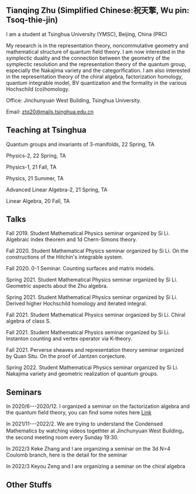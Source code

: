 ## Tianqing Zhu (Simplified Chinese:祝天擎, Wu pin: Tsoq-thie-jin)

I am a student at Tsinghua University (YMSC), Beijing, China (PRC)

My research is in the representation theory, noncommutative geometry and mathematical structure of quantum field theory. I am now interested in the symplectic duality and the connection between the geometry of the symplectic resolution and the representation theory of the quantum group, especially the Nakajima variety and the categorification. I am also interested in the representation theory of the chiral algebra, factorization homology, quantum integrable model, BV quantization and the formality in the various Hochschild (co)homology.

Office: Jinchunyuan West Building, Tsinghua University.

Email: ztq20@mails.tsinghua.edu.cn

## Teaching at Tsinghua 

Quantum groups and invariants of 3-manifolds, 22 Spring, TA

Physics-2, 22 Spring, TA

Physics-1, 21 Fall, TA

Physics, 21 Summer, TA

Advanced Linear Algebra-2, 21 Spring, TA

Linear Algebra, 20 Fall, TA

## Talks
Fall 2019. Student Mathematical Physics seminar organized by Si Li. Algebraic index theorem and 1d Chern-Simons theory.

Fall 2020. Student Mathematical Physics seminar organized by Si Li. On the constructions of the Hitchin's integrable system.

Fall 2020. 0-1 Seminar. Counting surfaces and matrix models.

Spring 2021. Student Mathematical Physics seminar organized by Si Li. Geometric aspects about the Zhu algebra.

Spring 2021. Student Mathematical Physics seminar organized by Si Li. Derived higher Hochschild homology and iterated integral.

Fall 2021. Student Mathematical Physics seminar organized by Si Li. Chiral algebra of class S.

Fall 2021. Student Mathematical Physics seminar organized by Si Li. Instanton counting and vertex operator via K-theory.

Fall 2021. Perverse sheaves and representation theory seminar organized by Quan Situ. On the proof of Jantzen conjecture.

Spring 2022. Student Mathematical Physics seminar organized by Si Li. Nakajima variety and geometric realization of quantum groups.

## Seminars

In 2020/6---2020/12. I organized a seminar on the factorization algebra and the quantum field theory, you can find some notes here [Link](https://cloud.tsinghua.edu.cn/d/9abceb115652448ab0c2/)

In 2021/11---2022/2. We are trying to understand the Condensed Mathematics by watching videos togethter at Jinchunyuan West Building，the second meeting room every Sunday 19:30. 

In 2022/3 Keke Zhang and I are organizing a seminar on the 3d N=4 Coulomb branch, here is the detail for the seminar

In 2022/3 Keyou Zeng and I are organizing a seminar on the chiral algebra

## Other Stuffs


